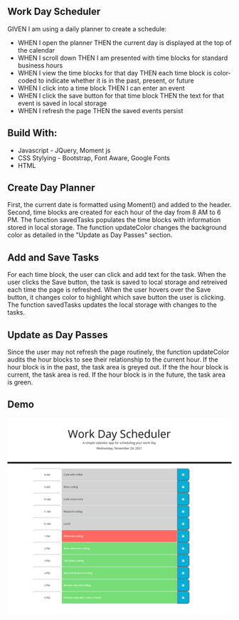 ## Work Day Scheduler 

GIVEN I am using a daily planner to create a schedule: 
- WHEN I open the planner THEN the current day is displayed at the top of the calendar
- WHEN I scroll down THEN I am presented with time blocks for standard business hours
- WHEN I view the time blocks for that day THEN each time block is color-coded to indicate whether it is in the past, present, or future
- WHEN I click into a time block THEN I can enter an event
- WHEN I click the save button for that time block THEN the text for that event is saved in local storage
- WHEN I refresh the page THEN the saved events persist

## Build With:
- Javascript - JQuery, Moment js
- CSS Stylying - Bootstrap, Font Aware, Google Fonts
- HTML

## Create Day Planner
First, the current date is formatted using Moment() and added to the header.  Second, time blocks are created for each hour of the day from 8 AM to 6 PM.  The function savedTasks populates the time blocks with information stored in local storage.  The function updateColor changes the background color as detailed in the "Update as Day Passes" section.

## Add and Save Tasks
For each time block, the user can click and add text for the task.  When the user clicks the Save button, the task is saved to local storage and retreived each time the page is refreshed.  When the user hovers over the Save button, it changes color to highlight which save button the user is clicking.  The function savedTasks updates the local storage with changes to the tasks.

## Update as Day Passes
Since the user may not refresh the page routinely, the function updateColor audits the hour blocks to see their relationship to the current hour.  If the hour block is in the past, the task area is greyed out.  If the the hour block is current, the task area is red.  If the hour block is in the future, the task area is green.

## Demo
<img src=https://github.com/texrob20/calander-app/blob/main/assets/scheduler-demo.png>